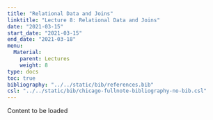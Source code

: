 ```yaml
---
title: "Relational Data and Joins"		
linktitle: "Lecture	8: Relational Data and Joins"
date: "2021-03-15"
start_date: "2021-03-15"
end_date: "2021-03-18"
menu:
  Material:
    parent: Lectures
    weight: 8
type: docs
toc: true
bibliography: "../../static/bib/references.bib"
csl: "../../static/bib/chicago-fullnote-bibliography-no-bib.csl"
---
```


Content to be loaded
